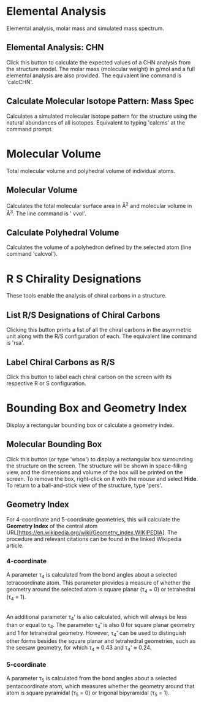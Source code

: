 # Elemental Analysis
Elemental analysis, molar mass and simulated mass spectrum.

## Elemental Analysis: CHN
Click this button to calculate the expected values of a CHN analysis from the structure model. The molar mass (molecular weight) in g/mol and a full elemental analysis are also provided. The equivalent line command is '<c>calcCHN</c>'.

## Calculate Molecular Isotope Pattern: Mass Spec
Calculates a simulated molecular isotope pattern for the structure using the natural abundances of all isotopes. Equivalent to typing '<c>calcms</c>' at the command prompt. 


# Molecular Volume
Total molecular volume and polyhedral volume of individual atoms.

## Molecular Volume
Calculates the total molecular surface area in &Aring;<sup>2</sup> and molecular volume in &Aring;<sup>3</sup>. The line command is '<c> vvol</c>'.

## Calculate Polyhedral Volume
Calculates the volume of a polyhedron defined by the selected atom (line command '<c>calcvol</c>').


# R S Chirality Designations
These tools enable the analysis of chiral carbons in a structure.

## List R/S Designations of Chiral Carbons
Clicking this button prints a list of all the chiral carbons in the asymmetric unit along with the R/S configuration of each. The equivalent line command is '<c>rsa</c>'.

## Label Chiral Carbons as R/S
Click this button to label each chiral carbon on the screen with its respective R or S configuration.


# Bounding Box and Geometry Index
Display a rectangular bounding box or calculate a geometry index.

## Molecular Bounding Box
Click this button (or type '<c>wbox</c>') to display a rectangular box surrounding the structure on the screen. The structure will be shown in space-filling view, and the dimensions and volume of the box will be printed on the screen. To remove the box, right-click on it with the mouse and select **Hide**. To return to a ball-and-stick view of the structure, type '<c>pers</c>'.

## Geometry Index
For 4-coordinate and 5-coordinate geometries, this will calculate the **Geometry Index** of the central atom URL[https://en.wikipedia.org/wiki/Geometry_index,WIKIPEDIA]. The procedure and relevant citations can be found in the linked Wikipedia article.

### 4-coordinate
A parameter &tau;<sub>4</sub> is calculated from the bond angles about a selected tetracoordinate atom. This parameter provides a measure of whether the geometry around the selected atom is square planar (&tau;<sub>4</sub> = 0) or tetrahedral (&tau;<sub>4</sub> = 1).
<br>
<br>

An additional parameter &tau;<sub>4</sub>' is also calculated, which will always be less than or equal to &tau;<sub>4</sub>. The parameter &tau;<sub>4</sub>' is also 0 for square planar geometry and 1 for tetrahedral geometry. However, &tau;<sub>4</sub>' can be used to distinguish other forms besides the square planar and tetrahedral geometries, such as the seesaw geometry, for which &tau;<sub>4</sub> &asymp; 0.43 and &tau;<sub>4</sub>' &asymp; 0.24.

### 5-coordinate
A parameter &tau;<sub>5</sub> is calculated from the bond angles about a selected pentacoordinate atom, which measures whether the geometry around that atom is square pyramidal (&tau;<sub>5</sub> = 0) or trigonal bipyramidal (&tau;<sub>5</sub> = 1).



